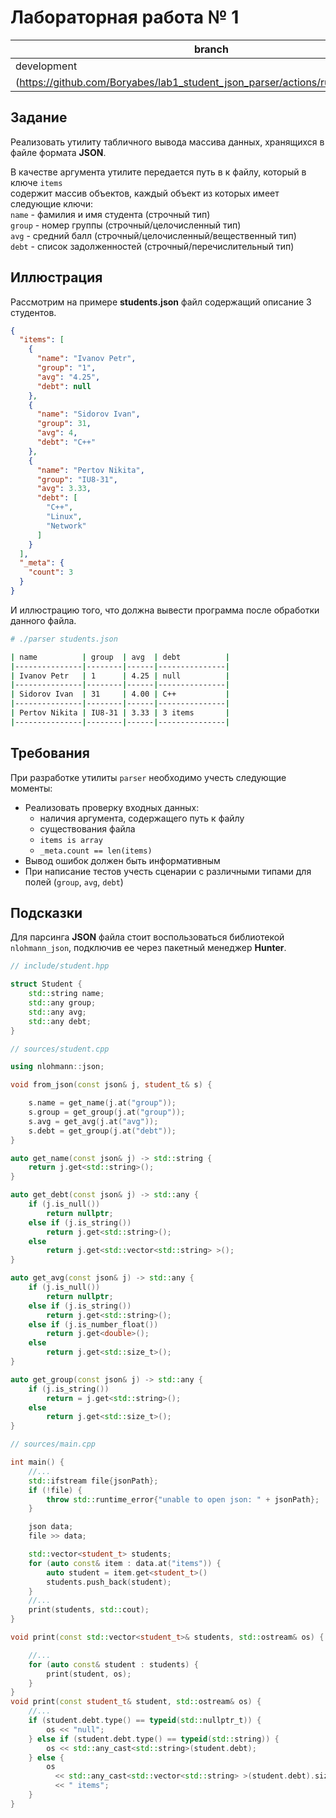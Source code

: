 # Лабораторная работа № 1

| branch | status |
|--------|--------|
| development | [![CI](https://github.com/Boryabes/lab1_student_json_parser/workflows/CI/badge.svg?branch=development)]
(https://github.com/Boryabes/lab1_student_json_parser/actions/runs/409002672)|

## Задание

Реализовать утилиту табличного вывода массива данных, хранящихся в файле формата **JSON**.<br />

В качестве аргумента утилите передается путь в к файлу, который в ключе `items`<br />
содержит массив объектов, каждый объект из которых имеет следующие ключи:<br />
`name` - фамилия и имя студента (строчный тип)<br />
`group` - номер группы (строчный/целочисленный тип)<br />
`avg` - средний балл (строчный/целочисленный/вещественный тип)<br />
`debt` - список задолженностей (строчный/перечислительный тип)<br />

## Иллюстрация

Рассмотрим на примере **students.json** файл содержащий описание 3 студентов.

```json
{
  "items": [
    {
      "name": "Ivanov Petr",
      "group": "1",
      "avg": "4.25",
      "debt": null
    },
    {
      "name": "Sidorov Ivan",
      "group": 31,
      "avg": 4,
      "debt": "C++"
    },
    {
      "name": "Pertov Nikita",
      "group": "IU8-31",
      "avg": 3.33,
      "debt": [
        "C++",
        "Linux",
        "Network"
      ]
    }
  ],
  "_meta": {
    "count": 3
  }
}
```

И иллюстрацию того, что должна вывести программа после обработки данного файла.
```sh
# ./parser students.json

| name          | group  | avg  | debt          |
|---------------|--------|------|---------------|
| Ivanov Petr   | 1      | 4.25 | null          |
|---------------|--------|------|---------------|
| Sidorov Ivan  | 31     | 4.00 | C++           |
|---------------|--------|------|---------------|
| Pertov Nikita | IU8-31 | 3.33 | 3 items       |
|---------------|--------|------|---------------|
```

## Требования

При разработке утилиты `parser` необходимо учесть следующие моменты:

- Реализовать проверку входных данных:
  * наличия аргумента, содержащего путь к файлу
  * существования файла
  * `items is array`
  * `_meta.count == len(items)`
- Вывод ошибок должен быть информативным
- При написание тестов учесть сценарии с различными типами для полей (`group`, `avg`, `debt`)

## Подсказки

Для парсинга **JSON** файла стоит воспользоваться библиотекой `nlohmann_json`,
подключив ее через пакетный менеджер **Hunter**.

```cpp
// include/student.hpp

struct Student {
    std::string name;
    std::any group;
    std::any avg;
    std::any debt;
}
```

```cpp
// sources/student.cpp

using nlohmann::json;

void from_json(const json& j, student_t& s) {

    s.name = get_name(j.at("group"));
    s.group = get_group(j.at("group"));
    s.avg = get_avg(j.at("avg"));
    s.debt = get_group(j.at("debt"));
}

auto get_name(const json& j) -> std::string {
    return j.get<std::string>();
}

auto get_debt(const json& j) -> std::any {
    if (j.is_null())
        return nullptr;
    else if (j.is_string())
        return j.get<std::string>();
    else
        return j.get<std::vector<std::string> >();
}

auto get_avg(const json& j) -> std::any {
    if (j.is_null())
        return nullptr;
    else if (j.is_string())
        return j.get<std::string>();
    else if (j.is_number_float())
        return j.get<double>();
    else
        return j.get<std::size_t>();
}

auto get_group(const json& j) -> std::any {
    if (j.is_string())
        return = j.get<std::string>();
    else
        return j.get<std::size_t>();
}
```

```cpp
// sources/main.cpp

int main() {
    //...
    std::ifstream file{jsonPath};
    if (!file) {
        throw std::runtime_error{"unable to open json: " + jsonPath};
    }

    json data;
    file >> data;

    std::vector<student_t> students;
    for (auto const& item : data.at("items")) {
        auto student = item.get<student_t>()
        students.push_back(student);
    }
    //...
    print(students, std::cout);
}

void print(const std::vector<student_t>& students, std::ostream& os) {

    //...
    for (auto const& student : students) {
        print(student, os);
    }
}
void print(const student_t& student, std::ostream& os) {
    //...
    if (student.debt.type() == typeid(std::nullptr_t)) {
        os << "null";
    } else if (student.debt.type() == typeid(std::string)) {
        os << std::any_cast<std::string>(student.debt);
    } else {
        os
          << std::any_cast<std::vector<std::string> >(student.debt).size()
          << " items";
    }
}
```
